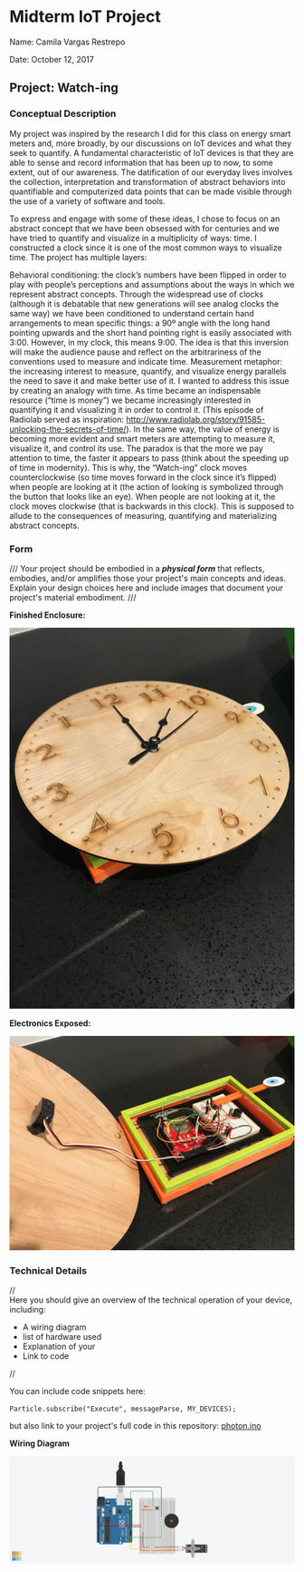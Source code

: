 # Midterm IoT Project

Name:  Camila Vargas Restrepo

Date: October 12, 2017

## Project: Watch-ing

### Conceptual Description


My project was inspired by the research I did for this class on energy smart meters and, more broadly, by our discussions on IoT devices and what they seek to quantify. A fundamental characteristic of IoT devices is that they are able to sense and record information that has been up to now, to some extent, out of our awareness. The datification of our everyday lives involves the collection, interpretation and transformation of abstract behaviors into quantifiable and computerized data points that can be made visible through the use of a variety of software and tools. 

To express and engage with some of these ideas, I chose to focus on an abstract concept that we have been obsessed with for centuries and we have tried to quantify and visualize in a multiplicity of ways: time. I constructed a clock since it is one of the most common ways to visualize time. The project has multiple layers:

Behavioral conditioning: the clock’s numbers have been flipped in order to play with people’s perceptions and assumptions about the ways in which we represent abstract concepts. Through the widespread use of clocks (although it is debatable that new generations will see analog clocks the same way) we have been conditioned to understand certain hand arrangements to mean specific things: a 90º angle with the long hand pointing upwards and the short hand pointing right is easily associated with 3:00. However, in my clock, this means 9:00. The idea is that this inversion will make the audience pause and reflect on the arbitrariness of the conventions used to measure and indicate time. 
Measurement metaphor: the increasing interest to measure, quantify, and visualize energy parallels the need to save it and make better use of it. I wanted to address this issue by creating an analogy with time. As time became an indispensable resource (“time is money”) we became increasingly interested in quantifying it and visualizing it in order to control it. (This episode of Radiolab served as inspiration: http://www.radiolab.org/story/91585-unlocking-the-secrets-of-time/). In the same way, the value of energy is becoming more evident and smart meters are attempting to measure it, visualize it, and control its use. The paradox is that the more we pay attention to time, the faster it appears to pass (think about the speeding up of time in modernity). This is why, the “Watch-ing” clock moves counterclockwise (so time moves forward in the clock since it’s flipped) when people are looking at it (the action of looking is symbolized through the button that looks like an eye). When people are not looking at it, the clock moves clockwise (that is backwards in this clock). This is supposed to allude to the consequences of measuring, quantifying and materializing abstract concepts. 

### Form

/// Your project should be embodied in a ***physical form*** that reflects, embodies, and/or amplifies those your project's main concepts and ideas.
Explain your design choices here and include images that document your project's material embodiment. ///

**Finished Enclosure:**

![Finished Enclosure](finished_enclosure.jpg)

**Electronics Exposed:**

![Enclosure with electronics exposed](exposed_enclosure.jpg)

### Technical Details
//   
Here you should give an overview of the technical operation of your device, including:
* A wiring diagram
* list of hardware used
* Explanation of your
* Link to code   

//

You can include code snippets here:

```
Particle.subscribe("Execute", messageParse, MY_DEVICES);
```

but also link to your project's full code in this repository:  [photon.ino](photon.ino)

**Wiring Diagram**

![Wiring Diagram](WiringDiagram.png)
